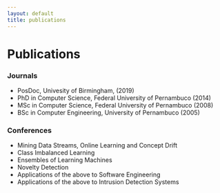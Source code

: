 ```yaml
---
layout: default
title: publications
---
```


# Publications


### Journals

* PosDoc, Univesity of Birmingham, (2019)
* PhD in Computer Science, Federal University of Pernambuco (2014)
* MSc in Computer Science, Federal University of Pernambuco (2008)
* BSc in Computer Engineering, University of Pernambuco (2005)


### Conferences

* Mining Data Streams, Online Learning and Concept Drift
* Class Imbalanced Learning
* Ensembles of Learning Machines
* Novelty Detection
* Applications of the above to Software Engineering
* Applications of the above to Intrusion Detection Systems